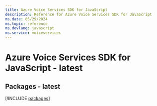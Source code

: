 ```yaml
---
title: Azure Voice Services SDK for JavaScript
description: Reference for Azure Voice Services SDK for JavaScript
ms.date: 05/29/2024
ms.topic: reference
ms.devlang: javascript
ms.service: voiceservices
---
```

# Azure Voice Services SDK for JavaScript - latest
## Packages - latest
[!INCLUDE [packages](voice-services-index.md)]